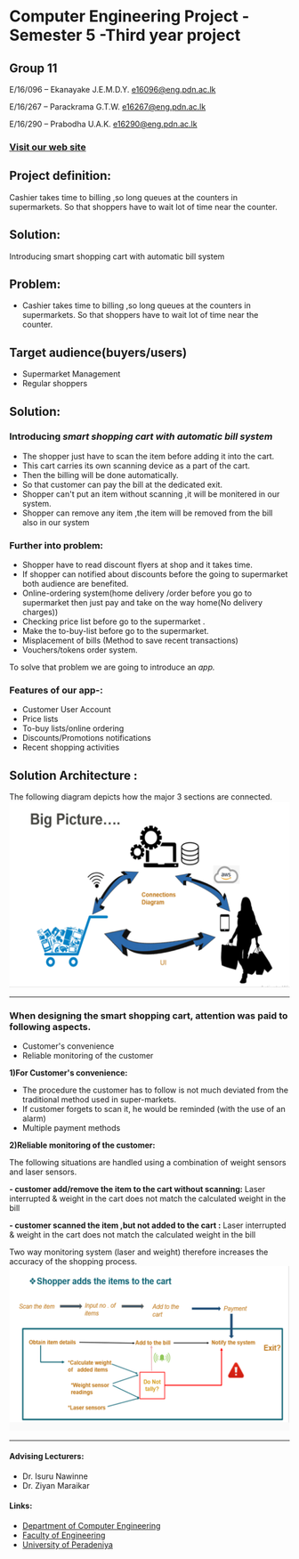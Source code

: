 # Computer Engineering Project - Semester 5 -Third year project


## Group 11

E/16/096 – Ekanayake J.E.M.D.Y. e16096@eng.pdn.ac.lk

E/16/267 – Parackrama G.T.W. e16267@eng.pdn.ac.lk

E/16/290 – Prabodha U.A.K. e16290@eng.pdn.ac.lk

### [Visit our web site](https://cepdnaclk.github.io/e16-3yp-smart-shopping-cart-with-automatic-bill-system/)



## Project definition:
Cashier takes time to billing ,so long queues at the counters in supermarkets. So that shoppers have to wait lot of time near the counter.

## Solution:
Introducing smart shopping cart with automatic bill system

## Problem:

- Cashier takes time to billing ,so long queues at the counters in supermarkets. So that shoppers have to wait lot of time near the counter.

## Target audience(buyers/users)

- Supermarket Management
- Regular shoppers

## Solution:

### Introducing _smart shopping cart with automatic bill system_

- The shopper just have to scan the item before adding it into the cart.
- This cart carries its own scanning device as a part of the cart.
- Then the billing will be done automatically.
- So that customer can pay the bill at the dedicated exit.
- Shopper can&#39;t put an item without scanning ,it will be monitered in our system.
- Shopper can remove any item ,the item will be removed from the bill also in our system

### Further into problem:

- Shopper have to read discount flyers at shop and it takes time.
- If shopper can notified about discounts before the going to supermarket both audience are benefited.
- Online-ordering system(home delivery /order before you go to supermarket then just pay and take on the way home(No delivery charges))
- Checking price list before go to the supermarket .
- Make the to-buy-list before go to the supermarket.
- Misplacement of bills (Method to save recent transactions)
- Vouchers/tokens order system.

To solve that problem we are going to introduce an _app._

### Features of our app-:

- Customer User Account
- Price lists
- To-buy lists/online ordering
- Discounts/Promotions notifications
- Recent shopping activities

## Solution Architecture :

The following diagram depicts how the major 3 sections are connected.
![](Images/big_picture.PNG)



---




### When designing the smart shopping cart, attention was paid to following aspects.

- Customer&#39;s convenience
- Reliable monitoring of the customer

**1)For Customer&#39;s convenience:**

- The procedure the customer has to follow is not much deviated from the traditional method used in super-markets.
- If customer forgets to scan it, he would be reminded (with the use of an alarm)
- Multiple payment methods

**2)Reliable monitoring of the customer:**

The following situations are handled using a combination of weight sensors and laser sensors.

**- customer add/remove the item to the cart without scanning:** Laser interrupted &amp; weight in the cart does not match the calculated weight in the bill

**- customer scanned the item ,but not added to the cart :** Laser interrupted &amp; weight in the cart does not match the calculated weight in the bill

Two way monitoring system (laser and weight) therefore increases the accuracy of the shopping process.
![](Images/process.PNG)



--- 
#### Advising Lecturers:

* Dr. Isuru Nawinne
* Dr. Ziyan Maraikar


#### Links:

* [Department of Computer Engineering](http://www.ce.pdn.ac.lk)
* [Faculty of Engineering](http://eng.pdn.ac.lk)
* [University of Peradeniya](https://www.pdn.ac.lk/)


